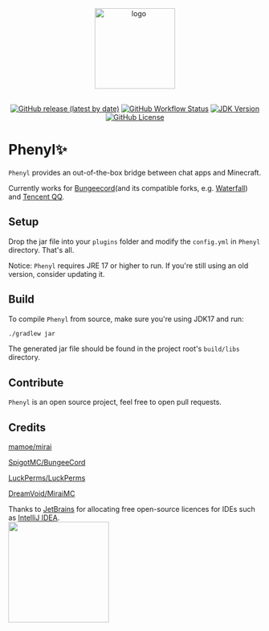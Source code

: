 <div align="center">
   <img width="160" src="https://s3.bmp.ovh/imgs/2022/01/665fd8e6ead3d2c8.png" alt="logo"></br></br>

[![GitHub release (latest by date)](https://img.shields.io/github/v/release/turnalive/phenyl)](https://github.com/TurnALive/Phenyl/releases)
[![GitHub Workflow Status](https://img.shields.io/github/workflow/status/turnalive/phenyl/Build%20Phenyl)](https://github.com/TurnALive/Phenyl/actions)
[![JDK Version](https://img.shields.io/badge/JDK-%3E%3D17-blue)](https://adoptium.net/)
[![GitHub License](https://img.shields.io/github/license/turnalive/phenyl)](https://github.com/TurnALive/Phenyl/blob/main/LICENSE)
</div>

# Phenyl✨
`Phenyl` provides an out-of-the-box bridge between chat apps and Minecraft.

Currently works for [Bungeecord](https://github.com/SpigotMC/BungeeCord)(and its compatible forks,
e.g. [Waterfall](https://github.com/PaperMC/Waterfall)) and [Tencent QQ](https://im.qq.com/index).

## Setup

Drop the jar file into your `plugins` folder and modify the `config.yml` in `Phenyl` directory. That's all.

Notice: `Phenyl` requires JRE 17 or higher to run. If you're still using an old version, consider updating it.

## Build

To compile `Phenyl` from source, make sure you're using JDK17 and run:

```bash
./gradlew jar
```

The generated jar file should be found in the project root's `build/libs` directory.

## Contribute

`Phenyl` is an open source project, feel free to open pull requests.

## Credits

[mamoe/mirai](https://github.com/mamoe/mirai)

[SpigotMC/BungeeCord](https://github.com/SpigotMC/BungeeCord)

[LuckPerms/LuckPerms](https://github.com/LuckPerms/LuckPerms)

[DreamVoid/MiraiMC](https://github.com/DreamVoid/MiraiMC)

Thanks to [JetBrains](https://www.jetbrains.com/?from=phenyl) for allocating free open-source licences for IDEs such as [IntelliJ IDEA](https://www.jetbrains.com/idea/?from=phenyl).  
[<img src="https://resources.jetbrains.com/storage/products/company/brand/logos/jb_beam.svg" width="200"/>](https://www.jetbrains.com/?from=phenyl)
